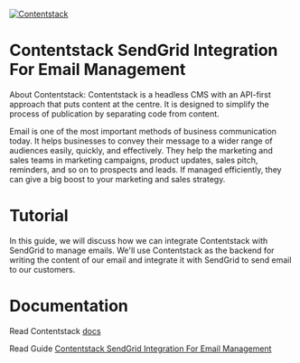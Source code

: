 [![Contentstack](https://www.contentstack.com/docs/static/images/contentstack.png)](https://www.contentstack.com/)

# Contentstack SendGrid Integration For Email Management

About Contentstack: Contentstack is a headless CMS with an API-first approach that puts content at the centre. It is designed to simplify the process of publication by separating code from content.

Email is one of the most important methods of business communication today. It helps businesses to convey their message to a wider range of audiences easily, quickly, and effectively.
They help the marketing and sales teams in marketing campaigns, product updates, sales pitch, reminders, and so on to prospects and leads. If managed efficiently, they can give a big boost to your marketing and sales strategy.

# Tutorial

In this guide, we will discuss how we can integrate Contentstack with SendGrid to manage emails. We'll use Contentstack as the backend for writing the content of our email and integrate it with SendGrid to send email to our customers.

# Documentation

Read Contentstack [docs](https://www.contentstack.com/docs/)

Read Guide [Contentstack SendGrid Integration For Email Management](https://www.contentstack.com/docs/developers/how-to-guides/setting-up-an-email-management-system-with-contentstack-and-sendgrid/)